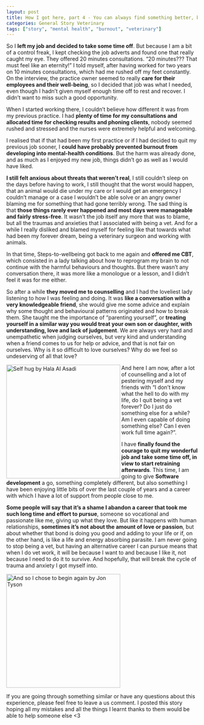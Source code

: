 ```yaml
---
layout: post
title: How I got here, part 4 - You can always find something better, but it’s also OK to take a step back and start all over again
categories: General Story Veterinary
tags: ["story", "mental health", "burnout", "veterinary"]
---
```


So I **left my job and decided to take some time off**. But because I am a bit of a control freak, I kept checking the job adverts and found one that really caught my eye. They offered 20 minutes consultations. “20 minutes??? That must feel like an eternity!” I told myself, after having worked for two years on 10 minutes consultations, which had me rushed off my feet constantly. On the interview, the practice owner seemed to really **care for their employees and their well-being**, so I decided that job was what I needed, even though I hadn’t given myself enough time off to rest and recover. I didn’t want to miss such a good opportunity.

When I started working there, I couldn’t believe how different it was from my previous practice. I had **plenty of time for my consultations and allocated time for checking results and phoning clients**, nobody seemed rushed and stressed and the nurses were extremely helpful and welcoming.

I realised that if that had been my first practice or if I had decided to quit my previous job sooner, I **could have probably prevented burnout from developing into mental-health conditions**. But the harm was already done, and as much as I enjoyed my new job, things didn’t go as well as I would have liked.

**I still felt anxious about threats that weren’t real**, I still couldn’t sleep on the days before having to work, I still thought that the worst would happen, that an animal would die under my care or I would get an emergency I couldn’t manage or a case I wouldn’t be able solve or an angry owner blaming me for something that had gone terribly wrong. The sad thing is that **those things rarely ever happened and most days were manageable and fairly stress-free**. It wasn’t the job itself any more that was to blame, but all the traumas and anxieties that I associated with being a vet. And for a while I really disliked and blamed myself for feeling like that towards what had been my forever dream, being a veterinary surgeon and working with animals.

In that time, Steps-to-wellbeing got back to me again and **offered me CBT**, which consisted in a lady talking about how to reprogram my brain to not continue with the harmful behaviours and thoughts. But there wasn’t any conversation there, it was more like a monologue or a lesson, and I didn’t feel it was for me either.

So after a while **they moved me to counselling** and I had the loveliest lady listening to how I was feeling and doing. It was **like a conversation with a very knowledgeable friend**, she would give me some advice and explain why some thought and behavioural patterns originated and how to break them. She taught me the importance of “parenting yourself”, or **treating yourself in a similar way you would treat your own son or daughter, with understanding, love and lack of judgement**. We are always very hard and unempathetic when judging ourselves, but very kind and understanding when a friend comes to  us for help or advice, and that is not fair on ourselves. Why is it so difficult to love ourselves? Why do we feel so undeserving of all that love?

<p><img src="/assets/images/hala-al-asadi-lqb0Mqq8RSM-unsplash-min.jpg" alt="Self hug by Hala Al Asadi" align= left width="300"></p>

And here I am now, after a lot of counselling and a lot of pestering myself and my friends with “I don’t know what the hell to do with my life, do I quit being a vet forever? Do I just do something else for a while? Am I even capable of doing something else? Can I even work full time again?”.

I have **finally found the courage to quit my wonderful job and take some time off, in view to start retraining afterwards**. This time, I am going to give **Software development** a go, something completely different, but also something I have been enjoying little bits of over the last couple of years and a career with which I have a lot of support from people close to me.

**Some people will say that it’s a shame I abandon a career that took me such long time and effort to pursue**, someone so vocational and passionate like me, giving up what they love. But like it happens with human relationships, **sometimes it’s not about the amount of love or passion**, but about whether that bond is doing you good and adding to your life or if, on the other hand, is like a life and energy absorbing parasite. I am never going to stop being a vet, but having an alternative career I can pursue means that when I do vet work, it will be because I want to and because I like it, not because I need to do it to survive. And hopefully, that will break the cycle of trauma and anxiety I got myself into.

<p><img src="/assets/images/jon-tyson-srDKOjF3rSY-unsplash-min.jpg" alt="And so I chose to begin again by Jon Tyson" width="300"></p>

If you are going through something similar or have any questions about this experience, please feel free to leave a us comment. I posted this story hoping all my mistakes and all the things I learnt thanks to them would be able to help someone else <3